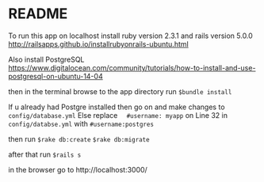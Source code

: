 # README

To run this app on localhost install ruby version 2.3.1 and rails version 5.0.0
http://railsapps.github.io/installrubyonrails-ubuntu.html

Also install PostgreSQL
https://www.digitalocean.com/community/tutorials/how-to-install-and-use-postgresql-on-ubuntu-14-04

then in the terminal browse to the app directory run 
 `$bundle install`

If u already had Postgre installed then go on and make changes to
`config/database.yml`
Else replace `  #username: myapp` on Line 32 in `config/databse.yml` with `#username:postgres`

then run
 `$rake db:create`
 `$rake db:migrate`
 
after that run 
 `$rails s`

in the browser go to
 http://localhost:3000/


